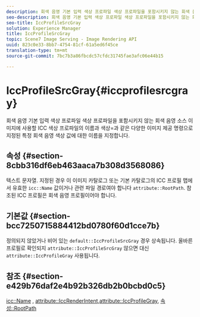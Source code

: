 ```yaml
---
description: 회색 음영 기본 입력 색상 프로파일 색상 프로파일을 포함시키지 않는 회색 음영 소스 이미지에 사용할 ICC 색상 프로파일의 이름과 색상=과 같은 다양한 이미지 제공 명령으로 지정된 특정 회색 음영 색상 값에 대한 이름을 지정합니다.
seo-description: 회색 음영 기본 입력 색상 프로파일 색상 프로파일을 포함시키지 않는 회색 음영 소스 이미지에 사용할 ICC 색상 프로파일의 이름과 색상=과 같은 다양한 이미지 제공 명령으로 지정된 특정 회색 음영 색상 값에 대한 이름을 지정합니다.
seo-title: IccProfileSrcGray
solution: Experience Manager
title: IccProfileSrcGray
topic: Scene7 Image Serving - Image Rendering API
uuid: 823c0e33-8bb7-4754-81cf-61a5ed6f45ce
translation-type: tm+mt
source-git-commit: 7bc7b3a86fbcdc57cfdc31745fae3afc06e44b15

---
```



# IccProfileSrcGray{#iccprofilesrcgray}

회색 음영 기본 입력 색상 프로파일 색상 프로파일을 포함시키지 않는 회색 음영 소스 이미지에 사용할 ICC 색상 프로파일의 이름과 색상=과 같은 다양한 이미지 제공 명령으로 지정된 특정 회색 음영 색상 값에 대한 이름을 지정합니다.

## 속성 {#section-8cbb316df6eb463aaca7b308d3568086}

텍스트 문자열. 지정된 경우 이 이미지 카탈로그 또는 기본 카탈로그의 ICC 프로필 맵에서 유효한 `icc::Name` 값이거나 관련 파일 경로여야 합니다 `attribute::RootPath`. 참조된 ICC 프로필은 회색 음영 프로필이어야 합니다.

## 기본값 {#section-bcc7250715884412bd0780f60d1cce7b}

정의되지 않았거나 비어 있는 `default::IccProfileSrcGray` 경우 상속됩니다. 올바른 프로필로 확인되지 `attribute::IccProfileSrcGray` 않으면 대신 `attribute::IccProfileGray` 사용됩니다.

## 참조 {#section-e429b76daf2e4b92b326db2b0bcbd0c5}

[icc::Name](../../../../../is-api/image-catalog/image-serving-api-ref/c-image-catalog-reference/c-icc-profile-map-reference/r-name-icc.md#reference-9e7d3c8e35434981a3dfac66b8946cbe) , [attribute::IccRenderIntent,](../../../../../is-api/image-catalog/image-serving-api-ref/c-image-catalog-reference/c-attributes-reference/r-iccrenderintent.md#reference-012f207f28bd4406a5368d23ed95a51f)[attribute::IccProfileGray](../../../../../is-api/image-catalog/image-serving-api-ref/c-image-catalog-reference/c-attributes-reference/r-iccprofilegray.md#reference-13822a1596e440eea0492e86d88dad35), [속성::RootPath](../../../../../is-api/image-catalog/image-serving-api-ref/c-image-catalog-reference/c-attributes-reference/r-rootpath.md#reference-17d57e5967be403b8408fa7214017494)
